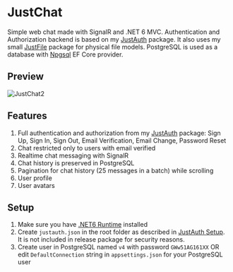 # JustChat
Simple web chat made with SignalR and .NET 6 MVC. Authentication and Authorization backend is based on my [JustAuth](https://github.com/Vansh0t/JustAuth) package. It also uses my small [JustFile](https://github.com/Vansh0t/JustFile) package for physical file models. PostgreSQL is used as a database with [Npgsql](https://www.npgsql.org) EF Core provider.
## Preview
![JustChat2](https://user-images.githubusercontent.com/35566242/170767549-ea2d441e-fc11-4d13-b4b5-5d44117a59cd.gif)
## Features
1. Full authentication and authorization from my [JustAuth](https://github.com/Vansh0t/JustAuth) package: Sign Up, Sign In, Sign Out, Email Verification, Email Change, Password Reset
2. Chat restricted only to users with email verified
3. Realtime chat messaging with SignalR
4. Chat history is preserved in PostgreSQL
5. Pagination for chat history (25 messages in a batch) while scrolling
6. User profile
7. User avatars
## Setup
1. Make sure you have [.NET6 Runtime](https://dotnet.microsoft.com/en-us/download) installed
1. Create ``justauth.json`` in the root folder as described in [JustAuth Setup](https://github.com/Vansh0t/JustAuth#justauthjson). It is not included in release package for security reasons.
2. Create user in PostgreSQL named ``v4`` with password ``GWw51AG161XX`` OR edit ``DefaultConnection`` string in ``appsettings.json`` for your PostgreSQL user
